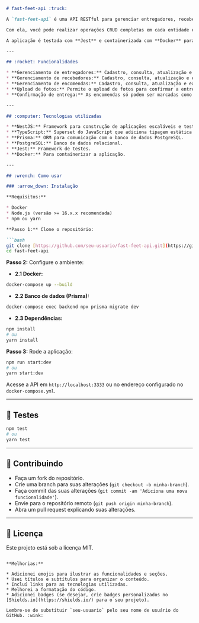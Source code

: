 ```markdown
# fast-feet-api :truck:

A `fast-feet-api` é uma API RESTful para gerenciar entregadores, recebedores e encomendas, construída com **NestJS**, **TypeScript** e **Prisma**. 

Com ela, você pode realizar operações CRUD completas em cada entidade e fazer upload de fotos para confirmar as entregas. :camera:

A aplicação é testada com **Jest** e containerizada com **Docker** para facilitar o desenvolvimento e a implantação. :whale:

---

## :rocket: Funcionalidades

* **Gerenciamento de entregadores:** Cadastro, consulta, atualização e exclusão de entregadores.
* **Gerenciamento de recebedores:** Cadastro, consulta, atualização e exclusão de recebedores.
* **Gerenciamento de encomendas:** Cadastro, consulta, atualização e exclusão de encomendas.
* **Upload de fotos:** Permite o upload de fotos para confirmar a entrega das encomendas. :camera:
* **Confirmação de entrega:** As encomendas só podem ser marcadas como "entregue" após o envio da foto comprovando a entrega. :white_check_mark:

---

## :computer: Tecnologias utilizadas

* **NestJS:** Framework para construção de aplicações escaláveis e testáveis no Node.js.
* **TypeScript:** Superset do JavaScript que adiciona tipagem estática e outros recursos.
* **Prisma:** ORM para comunicação com o banco de dados PostgreSQL.
* **PostgreSQL:** Banco de dados relacional.
* **Jest:** Framework de testes.
* **Docker:** Para containerizar a aplicação.

---

## :wrench: Como usar

### :arrow_down: Instalação

**Requisitos:**

* Docker
* Node.js (versão >= 16.x.x recomendada)
* npm ou yarn

**Passo 1:** Clone o repositório:

```bash
git clone [https://github.com/seu-usuario/fast-feet-api.git](https://github.com/seu-usuario/fast-feet-api.git)
cd fast-feet-api
```

**Passo 2:** Configure o ambiente:

* **2.1 Docker:**

```bash
docker-compose up --build
```

* **2.2 Banco de dados (Prisma):**

```bash
docker-compose exec backend npx prisma migrate dev
```

* **2.3 Dependências:**

```bash
npm install
# ou
yarn install
```

**Passo 3:** Rode a aplicação:

```bash
npm run start:dev
# ou
yarn start:dev
```

Acesse a API em `http://localhost:3333` ou no endereço configurado no `docker-compose.yml`.

---

## :test_tube: Testes

```bash
npm test
# ou
yarn test
```

---

## :handshake: Contribuindo

* Faça um fork do repositório.
* Crie uma branch para suas alterações (`git checkout -b minha-branch`).
* Faça commit das suas alterações (`git commit -am 'Adiciona uma nova funcionalidade'`).
* Envie para o repositório remoto (`git push origin minha-branch`).
* Abra um pull request explicando suas alterações.

---

## :scroll: Licença

Este projeto está sob a licença MIT.
```

**Melhorias:**

* Adicionei emojis para ilustrar as funcionalidades e seções.
* Usei títulos e subtítulos para organizar o conteúdo.
* Incluí links para as tecnologias utilizadas.
* Melhorei a formatação do código.
* Adicionei badges (se desejar, crie badges personalizados no [Shields.io](https://shields.io/) para o seu projeto).

Lembre-se de substituir `seu-usuario` pelo seu nome de usuário do GitHub. :wink:

